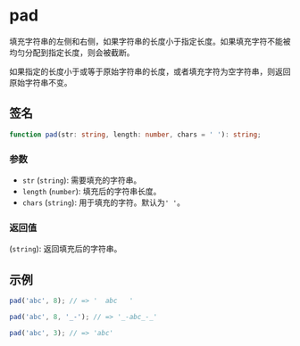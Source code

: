 # pad

填充字符串的左侧和右侧，如果字符串的长度小于指定长度。如果填充字符不能被均匀分配到指定长度，则会被截断。

如果指定的长度小于或等于原始字符串的长度，或者填充字符为空字符串，则返回原始字符串不变。

## 签名

```typescript
function pad(str: string, length: number, chars = ' '): string;
```

### 参数

- `str` (`string`): 需要填充的字符串。
- `length` (`number`): 填充后的字符串长度。
- `chars` (`string`): 用于填充的字符。默认为`' '`。

### 返回值

(`string`): 返回填充后的字符串。

## 示例

```typescript
pad('abc', 8); // => '  abc   '

pad('abc', 8, '_-'); // => '_-abc_-_'

pad('abc', 3); // => 'abc'
```
